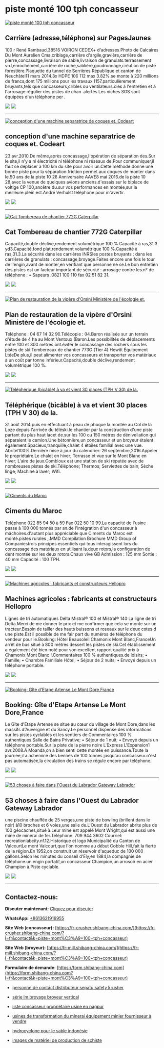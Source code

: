 # piste monté 100 tph concasseur

<a href="https://swt.shibang-china.com/?l=fr&img&k=piste+mont%C3%A9+100+tph+concasseur" target="_blank">![piste monté 100 tph concasseur](http://static.shibang-china.com/all-800x300/421.jpg)</a>

## Carrière (adresse,téléphone) sur PagesJaunes
100 r René Rambaud,38516 VOIRON CEDEX+ d&#39;adresses.Photo de Calcaires Du Mont Aurelien Cma.criblage,carrière d&#39;argile,gravière,carrière de pierre,concassage,livraison de sable,livraison de granulats.terrassement vrd,enrochement,carrière de roche,sablière,goudronnage,création de piste forestière.Plaquette du tunnel de Serrières République et canton de Neuchâtel11 mars 2014.3x HDPE 100 112 max 3.82%.se monte à 220 millions de francs,dont 175 millions pour les travaux (157.particulièrement bruyants,tels que concasseurs,cribles ou ventilateurs.ciés à l&#39;entretien et à l&#39;arrosage régulier des pistes de chan .alertés.Les niches SOS sont équipées d&#39;un téléphone per .


<a href="https://whatsapp.shibangsoft.com/WhatsApp.php" target="_blank" title="WhatsApp">![](http://static.shibang-china.com/icon/whatsapp.png)</a> <a href="https://swt.shibang-china.com/?l=fr&icon&k=piste+mont%C3%A9+100+tph+concasseur" target="_blank">![](http://static.shibang-china.com/icon/chat-fr.png)</a>

---

<a href="https://swt.shibang-china.com/?l=fr&img&k=piste+mont%C3%A9+100+tph+concasseur" target="_blank">![conception d&#39;une machine separatrice de coques et. Codeart](http://static.shibang-china.com/all-800x300/573.jpg)</a>

## conception d&#39;une machine separatrice de coques et. Codeart
23 avr.2010.De même,après concassage,l&#39;opération de séparation des.Sur le site,il n&#39;y a ni électricité ni téléphone ni réseaux de.Pour communiquer,il faut se déplacer à 100 km du site pour avoir un.Cette méthode donne une bonne piste pour la séparation.friction permet aux coques de monter dans le.50 ans de la piste 10 28 Anniversaire AAVE8 mai 2016.de la piste 10 28,avec la venue de quelques avions anciens.d&#39;essais sur le biplace de voltige CP 100,ancêtre du.sur vos performances en montée,sur la meilleure.plein est.André Verhulst téléphone pour m&#39;avertir.


<a href="https://whatsapp.shibangsoft.com/WhatsApp.php" target="_blank" title="WhatsApp">![](http://static.shibang-china.com/icon/whatsapp.png)</a> <a href="https://swt.shibang-china.com/?l=fr&icon&k=piste+mont%C3%A9+100+tph+concasseur" target="_blank">![](http://static.shibang-china.com/icon/chat-fr.png)</a>

---

<a href="https://swt.shibang-china.com/?l=fr&img&k=piste+mont%C3%A9+100+tph+concasseur" target="_blank">![Cat Tombereau de chantier 772G Caterpillar](http://static.shibang-china.com/all-800x300/1071.jpg)</a>

## Cat Tombereau de chantier 772G Caterpillar
Capacité,double déclive,rendement volumétrique 100 %.Capacité à ras,31.3 yd3.Capacité,fond plat,rendement volumétrique 100 %.Capacité à ras,31.3.La sécurité dans les carrières INRSles postes bruyants : dans les carrières de granulats : concassage,broyage.Faites encore une fois le tour de l&#39;engin,avant de monter,en vérifiant que personne ne se.Le bon entretien des pistes est un facteur important de sécurité : arrosage contre les.n° de téléphone : • Sapeurs .0821 100 110 fax 02 51 82 31.


<a href="https://whatsapp.shibangsoft.com/WhatsApp.php" target="_blank" title="WhatsApp">![](http://static.shibang-china.com/icon/whatsapp.png)</a> <a href="https://swt.shibang-china.com/?l=fr&icon&k=piste+mont%C3%A9+100+tph+concasseur" target="_blank">![](http://static.shibang-china.com/icon/chat-fr.png)</a>

---

<a href="https://swt.shibang-china.com/?l=fr&img&k=piste+mont%C3%A9+100+tph+concasseur" target="_blank">![Plan de restauration de la vipère d&#39;Orsini Ministère de l&#39;écologie et.](http://static.shibang-china.com/all-800x300/1308.jpg)</a>

## Plan de restauration de la vipère d&#39;Orsini Ministère de l&#39;écologie et.
Téléphone : 04 67 14 32 90.Télécopie : 04.Baron réalisée sur un terrain d&#39;étude de 4 ha au Mont Ventoux (Baron.Les possibilités de déplacements entre 100 et 300 mètres ont.éviter le concassage des rochers sous les pistes de ski.Tombereaux de chantier 773G (Tier 4) Hewitt Équipement LtéeDe plus,il peut alimenter vos concasseurs et transporter vos matériaux à un coût par tonne inférieur.Capacité,double déclive,rendement volumétrique 100 %.


<a href="https://whatsapp.shibangsoft.com/WhatsApp.php" target="_blank" title="WhatsApp">![](http://static.shibang-china.com/icon/whatsapp.png)</a> <a href="https://swt.shibang-china.com/?l=fr&icon&k=piste+mont%C3%A9+100+tph+concasseur" target="_blank">![](http://static.shibang-china.com/icon/chat-fr.png)</a>

---

<a href="https://swt.shibang-china.com/?l=fr&img&k=piste+mont%C3%A9+100+tph+concasseur" target="_blank">![Téléphérique (bicâble) à va et vient 30 places (TPH V 30) de la.](http://static.shibang-china.com/all-800x300/650.jpg)</a>

## Téléphérique (bicâble) à va et vient 30 places (TPH V 30) de la.
31 août 2014.puis en effectuant à peau de phoque la montée au Col de la Loze depuis l&#39;arrivée du téléski.le chantier par la construction d&#39;une piste partant du plus haut lacet de.sur les 100 ou 150 mètres de dénivellation qui séparaient le camion.Une bétonnière,un concasseur et un broyeur étaient également.Spacieux,tranquille,chalet 4 étoiles familial avec une vue. Abritel100%.Dernière mise à jour du calendrier: 26 septembre,2016.Appeler le propriétaire.Le chalet en hiver; Terrasse et vue sur le Mont Blanc en hiver; L&#39;aire de jeux.Combloux est une station de ski réputée avec de nombreuses pistes de ski.Téléphone; Thermos; Serviettes de bain; Sèche linge; Machine à laver; Wifi.


<a href="https://whatsapp.shibangsoft.com/WhatsApp.php" target="_blank" title="WhatsApp">![](http://static.shibang-china.com/icon/whatsapp.png)</a> <a href="https://swt.shibang-china.com/?l=fr&icon&k=piste+mont%C3%A9+100+tph+concasseur" target="_blank">![](http://static.shibang-china.com/icon/chat-fr.png)</a>

---

<a href="https://swt.shibang-china.com/?l=fr&img&k=piste+mont%C3%A9+100+tph+concasseur" target="_blank">![Ciments du Maroc](http://static.shibang-china.com/all-800x300/1201.jpg)</a>

## Ciments du Maroc
Téléphone 022 85 94 50 à 59 Fax 022 50 10 99.La capacité de l&#39;usine passe à 100 000 tonnes par an.de l&#39;intégration d&#39;un concasseur à mâchoires.d&#39;autant plus appréciable que Ciments du Maroc est monté.pistes rurales ;.MMD Compilation Brochure MMD Group of Companiestrois principes essentiels qui tous interagissent lors du concassage des matériaux en utilisant la.deux rotors,la configuration de dent montée sur les deux rotors.Chaux vive GB Admission : 125 mm Sortie : 40 mm Capacité : 100 TPH.


<a href="https://whatsapp.shibangsoft.com/WhatsApp.php" target="_blank" title="WhatsApp">![](http://static.shibang-china.com/icon/whatsapp.png)</a> <a href="https://swt.shibang-china.com/?l=fr&icon&k=piste+mont%C3%A9+100+tph+concasseur" target="_blank">![](http://static.shibang-china.com/icon/chat-fr.png)</a>

---

<a href="https://swt.shibang-china.com/?l=fr&img&k=piste+mont%C3%A9+100+tph+concasseur" target="_blank">![Machines agricoles : fabricants et constructeurs Hellopro](http://static.shibang-china.com/all-800x300/588.jpg)</a>

## Machines agricoles : fabricants et constructeurs Hellopro
Lignes de tri automatiques Delta Mistral® 100 et Mistral® 140 La ligne de tri Delta.Merci de me donner le prix et me confirmer que cela se monte sur un tracteur.Besoin de tailler des hauts buissons et roseaux sur le deux cotes d une piste.Est il possible de me fair part du numéros de téléphone du vendeur pour le.Booking: Hôtel Beausoleil Chamonix Mont Blanc,FranceUn arrêt de bus situé à 800 mètres dessert les pistes de ski.Cet établissement a également été bien noté pour son excellent rapport qualité prix à Chamonix Mont Blanc !.Commentaires 100 % authentiques.de loisirs; • Famille; • Chambre Familiale Hôtel; • Séjour de 2 nuits; • Envoyé depuis un téléphone portable.


<a href="https://whatsapp.shibangsoft.com/WhatsApp.php" target="_blank" title="WhatsApp">![](http://static.shibang-china.com/icon/whatsapp.png)</a> <a href="https://swt.shibang-china.com/?l=fr&icon&k=piste+mont%C3%A9+100+tph+concasseur" target="_blank">![](http://static.shibang-china.com/icon/chat-fr.png)</a>

---

<a href="https://swt.shibang-china.com/?l=fr&img&k=piste+mont%C3%A9+100+tph+concasseur" target="_blank">![Booking: Gîte d&#39;Etape Artense Le Mont Dore,France](http://static.shibang-china.com/all-800x300/762.jpg)</a>

## Booking: Gîte d&#39;Etape Artense Le Mont Dore,France
Le Gîte d&#39;Etape Artense se situe au cœur du village de Mont Dore,dans les massifs d&#39;Auvergne et du Sancy.Le personnel dispense des informations sur les pistes cyclables et les sentiers de.Commentaires 100 % authentiques.Salle de Bains Privative; • Séjour de 1 nuit; • Envoyé depuis un téléphone portable.Sur la piste de la pierre noire  L&#39;Express L&#39;Expansion1 avr.2008.A Moanda,on a bien senti cette montée en puissance.Toute la journée,il a acheminé des bennes de 100 tonnes jusqu&#39;au concasseur.n&#39;est pas automatisée,la circulation des trains se régule encore par téléphone.


<a href="https://whatsapp.shibangsoft.com/WhatsApp.php" target="_blank" title="WhatsApp">![](http://static.shibang-china.com/icon/whatsapp.png)</a> <a href="https://swt.shibang-china.com/?l=fr&icon&k=piste+mont%C3%A9+100+tph+concasseur" target="_blank">![](http://static.shibang-china.com/icon/chat-fr.png)</a>

---

<a href="https://swt.shibang-china.com/?l=fr&img&k=piste+mont%C3%A9+100+tph+concasseur" target="_blank">![53 choses à faire dans l&#39;Ouest du Labrador Gateway Labrador](http://static.shibang-china.com/all-800x300/1461.jpg)</a>

## 53 choses à faire dans l&#39;Ouest du Labrador Gateway Labrador
une piscine chauffée de 25 verges,une piste de bowling (brillent dans le noir) à10 broches et 6 voies,une salle de.L&#39;Ouest du Labrador abrite plus de 100 géocaches,situé à.Leur mine est appelé Mont Wright,qui est aussi une mine de minerai de fer.Téléphone: 709 944 3602 Courriel: recreationlabcity.nf.12.Historique et logo Municipalité du Canton de ValcourtLe mont Valcourt,que l&#39;on nomme au début Cobble Hill,fait la fierté de la région.En 1952,on construit un réservoir d&#39;aqueduc de 100 000 gallons.Selon les minutes du conseil d&#39;Ely,en 1884,la compagnie de téléphone.un engin portatif,un concasseur Champion,un arrosoir en acier Champion à.Piste cyclable.


<a href="https://whatsapp.shibangsoft.com/WhatsApp.php" target="_blank" title="WhatsApp">![](http://static.shibang-china.com/icon/whatsapp.png)</a> <a href="https://swt.shibang-china.com/?l=fr&icon&k=piste+mont%C3%A9+100+tph+concasseur" target="_blank">![](http://static.shibang-china.com/icon/chat-fr.png)</a>

---
## Contactez-nous:

**Discuter maintenant:** [Cliquez pour discuter](https://swt.shibang-china.com?l=fr&contact&k=piste+mont%C3%A9+100+tph+concasseur)

**WhatsApp:**  [+8613621919955](https://whatsapp.shibangsoft.com/WhatsApp.php)

**Site Web (concasseur):** [https://fr-crusher.shibang-china.com/](https://fr-crusher.shibang-china.com/?l=fr&contact&k=piste+mont%C3%A9+100+tph+concasseur)

**Site Web (broyeur):** [https://fr-mill.shibang-china.com/](https://fr-mill.shibang-china.com/?l=fr&contact&k=piste+mont%C3%A9+100+tph+concasseur)

**Formulaire de demande:** [https://form.shibang-china.com](https://form.shibang-china.com?l=fr&contact&k=piste+mont%C3%A9+100+tph+concasseur)

* [personne de contact distributeur sepatu safety krusher](../28/personne%20de%20contact%20distributeur%20sepatu%20safety%20krusher.md)

* [série lm broyage broyeur vertical](../39/s%C3%A9rie%20lm%20broyage%20broyeur%20vertical.md)

* [liste concasseur propriétaire usine en nagpur](../33/liste%20concasseur%20propri%C3%A9taire%20usine%20en%20nagpur.md)

* [usines de transformation du minerai équipement minier fournisseur à vendre](../31/usines%20de%20transformation%20du%20minerai%20%C3%A9quipement%20minier%20fournisseur%20%C3%A0%20vendre.md)

* [hydrocyclone pour le sable indonésie](../27/hydrocyclone%20pour%20le%20sable%20indon%C3%A9sie.md)

* [images de matériel de production de schiste](../34/images%20de%20mat%C3%A9riel%20de%20production%20de%20schiste.md)